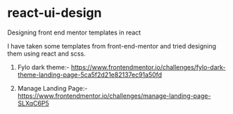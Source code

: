 # react-ui-design
Designing front end mentor templates in react

I have taken some templates from front-end-mentor and tried designing them using react and scss.

1) Fylo dark theme:- https://www.frontendmentor.io/challenges/fylo-dark-theme-landing-page-5ca5f2d21e82137ec91a50fd

2) Manage Landing Page:- https://www.frontendmentor.io/challenges/manage-landing-page-SLXqC6P5
